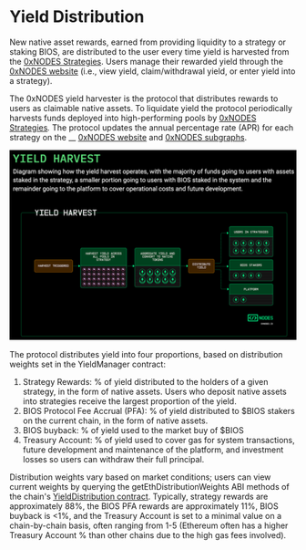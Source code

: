 # Yield Distribution

New native asset rewards, earned from providing liquidity to a strategy or staking BIOS, are distributed to the user every time yield is harvested from the [0xNODES Strategies](native-strategies.md). Users manage their rewarded yield through the [0xNODES website](https://system11.0xnodes.io) (i.e., view yield, claim/withdrawal yield, or enter yield into a strategy).

The 0xNODES yield harvester is the protocol that distributes rewards to users as claimable native assets. To liquidate yield the protocol periodically harvests funds deployed into high-performing pools by [0xNODES Strategies](native-strategies.md)_._ The protocol updates the annual percentage rate (APR) for each strategy on the __ [0xNODES website](https://system11.0xnodes.io) and [0xNODES subgraphs](../subgraphs/0xnodes-subgraphs.md).

![](<../.gitbook/assets/yield harvest.png>)

The protocol distributes yield into four proportions, based on distribution weights set in the YieldManager contract:

1. Strategy Rewards: % of yield distributed to the holders of a given strategy, in the form of native assets. Users who deposit native assets into strategies receive the largest proportion of the yield.
2. BIOS Protocol Fee Accrual (PFA): % of yield distributed to $BIOS stakers on the current chain, in the form of native assets.
3. BIOS buyback: % of yield used to the market buy of $BIOS&#x20;
4. Treasury Account: % of yield used to cover gas for system transactions, future development and maintenance of the platform, and investment losses so users can withdraw their full principal.

Distribution weights vary based on market conditions; users can view current weights by querying the getEthDistributionWeights ABI methods of the chain's [YieldDistribution contract](../contracts/other-contracts.md). Typically, strategy rewards are approximately 88%, the BIOS PFA rewards are approximately 11%, BIOS buyback is <1%, and the Treasury Account is set to a minimal value on a chain-by-chain basis, often ranging from 1-5 (Ethereum often has a higher Treasury Account % than other chains due to the high gas fees involved).
